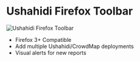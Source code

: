 # Ushahidi Firefox Toolbar #

![Ushahidi Firefox Toolbar](http://dl.dropbox.com/u/501659/Screenshots/u41e.png "Ushahidi Firefox Toolbar")

*   Firefox 3+ Compatible
*   Add multiple Ushahidi/CrowdMap deployments
*   Visual alerts for new reports